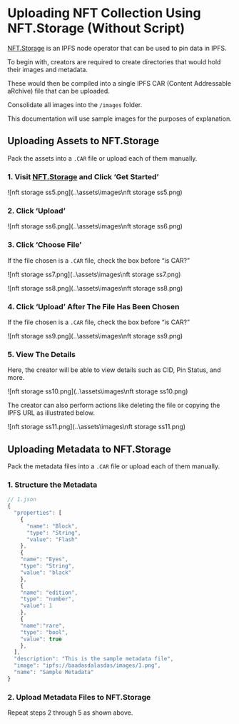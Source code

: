 # Uploading NFT Collection Using NFT.Storage (Without Script)

[NFT.Storage](http://NFT.Storage) is an IPFS node operator that can be used to pin data in IPFS.

To begin with, creators are required to create directories that would hold their images and metadata.

These would then be compiled into a single IPFS CAR (Content Addressable aRchive) file that can be uploaded.

Consolidate all images into the `/images` folder.

This documentation will use sample images for the purposes of explanation.

## Uploading Assets to NFT.Storage

Pack the assets into a `.CAR` file or upload each of them manually.

### 1. Visit [NFT.Storage](http://NFT.Storage) and Click ‘Get Started’

![nft storage ss5.png](..\assets\images\nft storage ss5.png)

### 2. Click ‘Upload’

![nft storage ss6.png](..\assets\images\nft storage ss6.png)

### 3. Click ‘Choose File’

If the file chosen is a `.CAR` file, check the box before “is CAR?”

![nft storage ss7.png](..\assets\images\nft storage ss7.png)

![nft storage ss8.png](..\assets\images\nft storage ss8.png)

### 4. Click ‘Upload’ After The File Has Been Chosen

If the file chosen is a `.CAR` file, check the box before “is CAR?”

![nft storage ss9.png](..\assets\images\nft storage ss9.png)

### 5. View The Details

Here, the creator will be able to view details such as CID, Pin Status, and more.

![nft storage ss10.png](..\assets\images\nft storage ss10.png)

The creator can also perform actions like deleting the file or copying the IPFS URL as illustrated below.

![nft storage ss11.png](..\assets\images\nft storage ss11.png)

## Uploading Metadata to NFT.Storage

Pack the metadata files into a `.CAR` file or upload each of them manually.

### 1. Structure the Metadata

```jsx
// 1.json
{
  "properties": [
    {
      "name": "Block",
      "type": "String",
      "value": "Flash"
    },
    {
    "name": "Eyes",
    "type": "String",
    "value": "black"
    },
    {
    "name": "edition",
    "type": "number",
    "value": 1
    },
    {
    "name":"rare",
    "type": "bool",
    "value": true
    },
  ],
  "description": "This is the sample metadata file",
  "image": "ipfs://baadasdalasdas/images/1.png",
  "name": "Sample Metadata"
}
```

### 2. Upload Metadata Files to NFT.Storage

Repeat steps 2 through 5 as shown above.